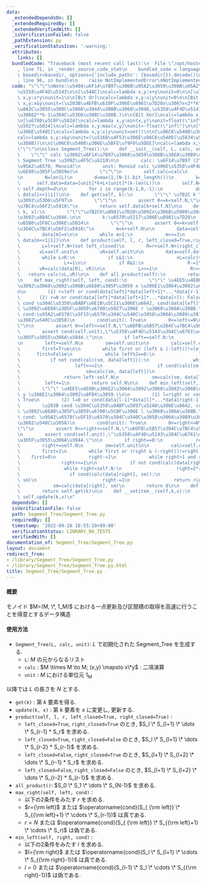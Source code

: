 ```yaml
---
data:
  _extendedDependsOn: []
  _extendedRequiredBy: []
  _extendedVerifiedWith: []
  _isVerificationFailed: false
  _pathExtension: py
  _verificationStatusIcon: ':warning:'
  attributes:
    links: []
  bundledCode: "Traceback (most recent call last):\n  File \"/opt/hostedtoolcache/Python/3.10.7/x64/lib/python3.10/site-packages/onlinejudge_verify/documentation/build.py\"\
    , line 71, in _render_source_code_stat\n    bundled_code = language.bundle(stat.path,\
    \ basedir=basedir, options={'include_paths': [basedir]}).decode()\n  File \"/opt/hostedtoolcache/Python/3.10.7/x64/lib/python3.10/site-packages/onlinejudge_verify/languages/python.py\"\
    , line 96, in bundle\n    raise NotImplementedError\nNotImplementedError\n"
  code: "\"\"\"\nNote:\u5404\u6F14\u7B97\u306B\u95A2\u3059\u308B\u95A2\u6570\u3068\
    \u5358\u4F4D\u5143\n\n[\u548C]\ncalc=lambda x,y:x+y\nunit=0\n\n[\u7A4D]\ncalc=lambda\
    \ x,y:x*y\nunit=1\n\n[Bit Or]\ncalc=lambda x,y:x|y\nunit=0\n\n[Bit And]\ncalc=lambda\
    \ x,y:x&y\nunit=(\u203B\u4EFB\u610F\u306E\u8981\u7D20x\u3067x<2**k\u304C\u4FDD\
    \u8A3C\u3055\u308C\u3066\u3044\u308B\u3068\u304D,\u5358\u4F4D\u5143\u3068\u3057\
    \u30662**k-1\u304C\u53D6\u308C\u308B.)\n\n[Bit Xor]\ncalc=lambda x,y:x^y\nunit=0\n\
    \n[\u6700\u5C0F\u5024]\ncalc=lambda x,y:min(x,y)\nunit=float(\"inf\")\n\n[\u6700\
    \u5927\u5024]\ncalc=lambda x,y:max(x,y)\nunit=-float(\"inf\")\n\n[\u96C6\u5408\
    \u306E\u548C]\ncalc=lambda x,y:x|y\nunit=set()\n\n[\u96C6\u5408\u306E\u7A4D]\n\
    calc=lambda x,y:x&y\nunit=(\u5168\u4F53\u306E\u96C6\u5408(\u5834\u5408\u306B\u3088\
    \u308B))\n\n[\u96C6\u5408\u306E\u5BFE\u79F0\u5DEE]\ncalc=lambda x,y:x^y\nunit=set()\n\
    \"\"\"\n\nclass Segment_Tree():\n    def __init__(self, L, calc, unit):\n    \
    \    \"\"\" calc \u3092\u6F14\u7B97\u3068\u3059\u308B\u30EA\u30B9\u30C8 L \u306E\
    \ Segment Tree \u3092\u4F5C\u6210\n\n        calc: \u6F14\u7B97 (2\u5909\u6570\
    \u95A2\u6570, Monoid)\n        unit: Monoid calc \u306E\u5358\u4F4D\u5143 (xe=ex=x\u3092\
    \u6E80\u305F\u3059e)\n        \"\"\"\n        self.calc=calc\n        self.unit=unit\n\
    \n        N=len(L)\n        d=max(1,(N-1).bit_length())\n        k=1<<d\n\n  \
    \      self.data=data=[unit]*k+L+[unit]*(k-len(L))\n        self.N=k\n       \
    \ self.depth=d\n\n        for i in range(k-1,0,-1):\n            data[i]=calc(data[i<<1],\
    \ data[i<<1|1])\n\n    def get(self, k):\n        \"\"\" \u7B2C k \u8981\u7D20\
    \u3092\u53D6\u5F97\n        \"\"\"\n        assert 0<=k<self.N,\"\u6DFB\u5B57\u304C\
    \u7BC4\u56F2\u5916\"\n        return self.data[k+self.N]\n\n    def update(self,\
    \ k, x):\n        \"\"\"\u7B2Ck\u8981\u7D20\u3092x\u306B\u5909\u3048,\u66F4\u65B0\
    \u3092\u884C\u3046.\n\n        k:\u6570\u5217\u306E\u8981\u7D20\n        x:\u66F4\
    \u65B0\u5F8C\u306E\u5024\n        \"\"\"\n        assert 0<=k<self.N,\"\u6DFB\u5B57\
    \u304C\u7BC4\u56F2\u5916\"\n        m=k+self.N\n\n        data=self.data; calc=self.calc\n\
    \        data[m]=x\n\n        while m>1:\n            m>>=1\n            data[m]=calc(data[m<<1],\
    \ data[m<<1|1])\n\n    def product(self, l, r, left_closed=True,right_closed=True):\n\
    \        L=l+self.N+(not left_closed)\n        R=r+self.N+(right_closed)\n\n \
    \       vL=self.unit\n        vR=self.unit\n\n        data=self.data; calc=self.calc\n\
    \        while L<R:\n            if L&1:\n                vL=calc(vL, data[L])\n\
    \                L+=1\n\n            if R&1:\n                R-=1\n         \
    \       vR=calc(data[R], vR)\n\n            L>>=1\n            R>>=1\n\n     \
    \   return calc(vL,vR)\n\n    def all_product(self):\n        return self.data[1]\n\
    \n    def max_right(self, left, cond):\n        \"\"\" \u4EE5\u4E0B\u306E2\u3064\
    \u3092\u3068\u3082\u306B\u6E80\u305F\u3059 x \u306E1\u3064\u3092\u8FD4\u3059.\\\
    n\n        (1) r=left or cond(data[left]*data[left+1]*...*data[r-1]): True\n \
    \       (2) r=N or cond(data[left]*data[left+1]*...*data[r]): False\n        \u203B\
    \ cond \u304C\u5358\u8ABF\u6E1B\u5C11\u306E\u6642, cond(data[left]*...*data[r-1])\
    \ \u3092\u6E80\u305F\u3059\u6700\u5927\u306E r \u3068\u306A\u308B.\n\n       \
    \ cond:\u95A2\u6570(\u5F15\u6570\u304C\u540C\u3058\u306A\u3089\u3070\u7D50\u679C\
    \u3082\u540C\u3058)\n        cond(unit): True\n        0<=left<=N\n        \"\"\
    \"\n\n        assert 0<=left<=self.N,\"\u6DFB\u5B57\u304C\u7BC4\u56F2\u5916\"\n\
    \        assert cond(self.unit),\"\u5358\u4F4D\u5143\u304C\u6761\u4EF6\u3092\u6E80\
    \u305F\u3055\u306A\u3044.\"\n\n        if left==self.N:\n            return self.N\n\
    \n        left+=self.N\n        sm=self.unit\n\n        calc=self.calc; data=self.data\n\
    \        first=True\n\n        while first or (left & (-left))!=left:\n      \
    \      first=False\n            while left%2==0:\n                left>>=1\n \
    \           if not cond(calc(sm, data[left])):\n                while left<self.N:\n\
    \                    left<<=1\n                    if cond(calc(sm, data[left])):\n\
    \                        sm=calc(sm, data[left])\n                        left+=1\n\
    \                return left-self.N\n            sm=calc(sm, data[left])\n   \
    \         left+=1\n        return self.N\n\n    def min_left(self, right, cond):\n\
    \        \"\"\" \u4EE5\u4E0B\u306E2\u3064\u3092\u3068\u3082\u306B\u6E80\u305F\u3059\
    \ y \u306E1\u3064\u3092\u8FD4\u3059.\\n\n        (1) l=right or cond(data[l]*data[l+1]*...*data[right-1]):\
    \ True\n        (2) l=0 or cond(data[l-1]*data[l]*...*data[right-1]): False\n\
    \        \u203B cond \u304C\u5358\u8ABF\u5897\u52A0\u306E\u6642, cond(data[l]*...*data[right-1])\
    \ \u3092\u6E80\u305F\u3059\u6700\u5C0F\u306E l \u3068\u306A\u308B.\n\n       \
    \ cond: \u95A2\u6570(\u5F15\u6570\u304C\u540C\u3058\u306A\u3089\u3070\u7D50\u679C\
    \u3082\u540C\u3058)\n        cond(unit): True\n        0<=right<=N\n        \"\
    \"\"\n        assert 0<=right<=self.N,\"\u6DFB\u5B57\u304C\u7BC4\u56F2\u5916\"\
    \n        assert cond(self.unit),\"\u5358\u4F4D\u5143\u304C\u6761\u4EF6\u3092\u6E80\
    \u305F\u3055\u306A\u3044.\"\n\n        if right==0:\n            return 0\n\n\
    \        right+=self.N\n        sm=self.unit\n\n        calc=self.calc; data=self.data\n\
    \        first=1\n        while first or (right & (-right))!=right:\n        \
    \    first=0\n            right-=1\n            while right>1 and right&1:\n \
    \               right>>=1\n\n            if not cond(calc(data[right], sm)):\n\
    \                while right<self.N:\n                    right=2*right+1\n  \
    \                  if cond(calc(data[right], sm)):\n                        sm=calc(data[right],\
    \ sm)\n                        right-=1\n                return right+1-self.N\n\
    \            sm=calc(data[right], sm)\n        return 0\n\n    def __getitem__(self,k):\n\
    \        return self.get(k)\n\n    def __setitem__(self,k,x):\n        return\
    \ self.update(k,x)\n"
  dependsOn: []
  isVerificationFile: false
  path: Segment_Tree/Segment_Tree.py
  requiredBy: []
  timestamp: '2022-09-28 10:55:10+09:00'
  verificationStatus: LIBRARY_NO_TESTS
  verifiedWith: []
documentation_of: Segment_Tree/Segment_Tree.py
layout: document
redirect_from:
- /library/Segment_Tree/Segment_Tree.py
- /library/Segment_Tree/Segment_Tree.py.html
title: Segment_Tree/Segment_Tree.py
---
```


#### 概要
モノイド $M=(M, \*, 1_M)$ における一点更新及び区間積の取得を高速に行うことを得意とするデータ構造

#### 使用方法

- `Segment_Tree(L, calc, unit)`: $L$ で初期化された Segment_Tree を生成する.
  - `L`: $M$ の元からなるリスト
  - `calc` : $M \times M \to M; (x,y) \mapsto x\*y$ : 二項演算
  - `unit` : $M$ における単位元 $1_M$

以降では $L$ の長さを $N$ とする.

- `get(k)` : 第 $k$ 要素を得る.
- `update(k, x)` : 第 $k$ 要素を $x$ に変更し, 更新する.
- `product(self, l, r, left_closed=True, right_closed=True)` :
    - `left_closed=True`, `right_closed=True` のとき, $S_l \* S_{l+1} \* \dots \* S_{r-1} * S_r$ を求める.
    - `left_closed=True`, `right_closed=False` のとき, $S_l \* S_{l+1} \* \dots \* S_{r-2} * S_{r-1}$ を求める.
    - `left_closed=False`, `right_closed=True` のとき, $S_{l+1} \* S_{l+2} \* \dots \* S_{r-1} * S_r$ を求める.
    - `left_closed=False`, `right_closed=False` のとき, $S_{l+1} \* S_{l+2} \* \dots \* S_{r-2} * S_{r-1}$ を求める.
- `all_product()`: $S_0 \* S_1 \* \dots \* S_{N-1}$ を求める.
- `max_right(self, left, cond)` :
    - 以下の2条件をみたす $r$ を求める.
    - $r={\rm left}$ または $\operatorname{cond}(S_{ {\rm left}} \* S_{{\rm left}+1} \* \cdots \* S_{r-1})$ は真である.
    - $r=N$ または $\operatorname{cond}(S_{ {\rm left}} \* S_{{\rm left}+1} \* \cdots \* S_r)$ は偽である.
- `min_left(self, right, cond)` :
    - 以下の2条件をみたす $l$ を求める.
    - $l={\rm right}$ または $\operatorname{cond}(S_l \* S_{l+1} \* \cdots \* S_{{\rm right}-1})$ は真である.
    - $l=0$ または $\operatorname{cond}(S_{l-1} \* S_l \* \cdots \* S_{{\rm right}-1})$ は偽である.
